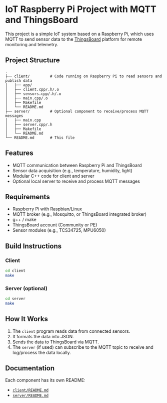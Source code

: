 # IoT Raspberry Pi Project with MQTT and ThingsBoard

This project is a simple IoT system based on a Raspberry Pi, which uses MQTT to send sensor data to the [ThingsBoard](https://thingsboard.io) platform for remote monitoring and telemetry.

## Project Structure

```
.
├── client/         # Code running on Raspberry Pi to read sensors and publish data
│   ├── app/
│   ├── client.cpp/.h/.o
│   ├── sensors.cpp/.h/.o
│   ├── main.cpp/.o
│   ├── Makefile
│   └── README.md
├── server/         # Optional component to receive/process MQTT messages
│   ├── main.cpp
│   ├── server.cpp/.h
│   ├── Makefile
│   └── README.md
└── README.md       # This file
```

## Features

- MQTT communication between Raspberry Pi and ThingsBoard
- Sensor data acquisition (e.g., temperature, humidity, light)
- Modular C++ code for client and server
- Optional local server to receive and process MQTT messages

## Requirements

- Raspberry Pi with Raspbian/Linux
- MQTT broker (e.g., Mosquitto, or ThingsBoard integrated broker)
- g++ / make
- ThingsBoard account (Community or PE)
- Sensor modules (e.g., TCS34725, MPU6050)

## Build Instructions

### Client

```bash
cd client
make
```

### Server (optional)

```bash
cd server
make
```

## How It Works

1. The `client` program reads data from connected sensors.
2. It formats the data into JSON.
3. Sends the data to ThingsBoard via MQTT.
4. The `server` (if used) can subscribe to the MQTT topic to receive and log/process the data locally.

## Documentation

Each component has its own README:

- [`client/README.md`](client/README.md)
- [`server/README.md`](server/README.md)
